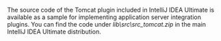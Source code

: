 [//]: # (title: Tomcat Integration)

<!-- Copyright 2000-2020 JetBrains s.r.o. and other contributors. Use of this source code is governed by the Apache 2.0 license that can be found in the LICENSE file. -->

The source code of the Tomcat plugin included in IntelliJ IDEA Ultimate is available as a sample for implementing application server integration plugins.
You can find the code under *lib\src\src_tomcat.zip* in the main IntelliJ IDEA Ultimate distribution.
